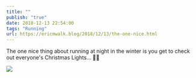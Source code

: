 ```yaml
---
title: ""
publish: "true"
date: 2018-12-13 22:54:00
tags: "Running"
url: https://ericmwalk.blog/2018/12/13/the-one-nice.html
---
```


The one nice thing about running at night in the winter is you get to check out everyone's Christmas Lights... 🏃‍♂️

![](https://ericmwalk.blog/uploads/2022/548fb6bf13.jpg)